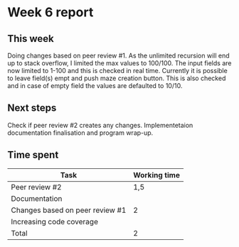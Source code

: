 # Week 6 report

## This week

Doing changes based on peer review #1. As the unlimited recursion will end up to stack overflow, I limited the max values to 100/100. The input fields are now limited to 1-100 and this is checked in real time. Currently it is possible to leave field(s) empt and push maze creation button. This is also checked and in case of empty field the values are defaulted to 10/10.



## Next steps

Check if peer review #2 creates any changes. Implementetaion documentation finalisation and program wrap-up.


## Time spent

| Task | Working time |
|------|--------------|
| Peer review #2 | 1,5 |
| Documentation |  |
| Changes based on peer review #1 | 2 |
| Increasing code coverage | |
| Total | 2 |

